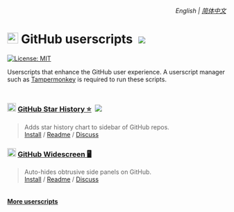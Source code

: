 <div align="right">
    <h6>
        <picture>
            <source type="image/svg+xml" media="(prefers-color-scheme: dark)" srcset="https://cdn.jsdelivr.net/gh/adamlui/userscripts/assets/images/icons/earth/white/icon32.svg">
            <img height=14 src="https://cdn.jsdelivr.net/gh/adamlui/userscripts/assets/images/icons/earth/black/icon32.svg">
        </picture>
        &nbsp;English |
        <a href="zh-cn#readme">简体中文</a>
    </h6>
</div>

# <img width=25 src="https://cdn.jsdelivr.net/gh/adamlui/userscripts/assets/images/icons/github/icon32.png"> GitHub userscripts &nbsp;[![](https://img.shields.io/twitter/url/http/shields.io.svg?style=social)](https://twitter.com/intent/tweet?text=Check%20these%20%23GitHub%20userscripts%20out%21&url=https://github.com/adamlui/userscripts/tree/master/github&hashtags=greasemonkey,userscript,javascript,github)

[![License: MIT](https://img.shields.io/badge/License-MIT-green.svg?logo=internetarchive&logoColor=white&labelColor=464646&style=for-the-badge)](../LICENSE.md)

Userscripts that enhance the GitHub user experience. A userscript manager such as [Tampermonkey](https://www.tampermonkey.net/) is required to run these scripts.

<img height=10px width="100%" src="https://cdn.jsdelivr.net/gh/adamlui/userscripts/assets/images/separators/gradient-aqua.png">

### <img width=20 src="https://cdn.jsdelivr.net/gh/adamlui/github-star-history/assets/images/icons/github/icon32.png"> [GitHub Star History ⭐](../github-star-history) &nbsp;<a href="https://github.com/awesome-scripts/awesome-userscripts#github"><img src="https://cdn.jsdelivr.net/gh/adamlui/github-star-history/assets/images/badges/awesome/mentioned-badge.svg"></a>

> Adds star history chart to sidebar of GitHub repos.
<br>[Install](https://raw.githubusercontent.com/adamlui/github-star-history/main/greasemonkey/github-star-history.user.js) /
[Readme](../github-star-history/#readme) /
[Discuss](https://github.com/adamlui/userscripts/discussions)

### <img width=20 src="https://cdn.jsdelivr.net/gh/adamlui/github-widescreen/assets/images/icons/github/icon32.png"> [GitHub Widescreen 🖥️](../github-widescreen)

> Auto-hides obtrusive side panels on GitHub.
<br>[Install](https://raw.githubusercontent.com/adamlui/github-widescreen/main/greasemonkey/github-widescreen.user.js) /
[Readme](../github-widescreen/#readme) /
[Discuss](https://github.com/adamlui/userscripts/discussions)

<img height=6px width="100%" src="https://cdn.jsdelivr.net/gh/adamlui/userscripts/assets/images/separators/gradient-aqua.png">

<a href="https://github.com/adamlui/userscripts">**More userscripts**</a>
